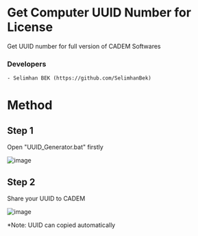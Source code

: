 # Get Computer UUID Number for License
Get UUID number for full version of CADEM Softwares

### Developers
    - Selimhan BEK (https://github.com/SelimhanBek)

# Method
## Step 1
Open "UUID_Generator.bat" firstly 

![image](https://user-images.githubusercontent.com/76013120/102696338-a646de80-423e-11eb-9d4f-5254ef3b7d2a.png) 

## Step 2
Share your UUID to CADEM

![image](https://user-images.githubusercontent.com/76013120/102696424-3422c980-423f-11eb-9449-4cd573783a6e.png)

  *Note: UUID can copied automatically  
